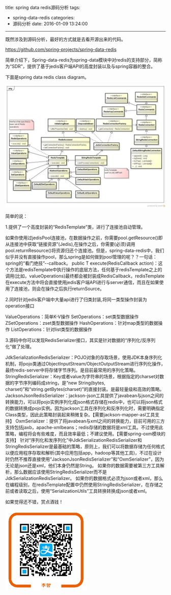 title: spring data redis源码分析
tags:
  - spring-data-redis
categories:
  - 源码分析
date: 2016-01-09 13:24:00
---
既然涉及到源码分析，最好的方式就是去看开源出来的代码。


https://github.com/spring-projects/spring-data-redis

<!-- more -->

简单介绍下，Spring-data-redis为spring-data模块中对redis的支持部分，简称为“SDR”，提供了基于jedis客户端API的高度封装以及与spring容器的整合。

下面是spring data redis class diagram。

![](/images/1.jpg)


简单的说：

1.提供了一个高度封装的“RedisTemplate”类，进行了连接池自动管理。

如果你使用过jedisPool连接池，在数据操作之前，你需要pool.getResource()即从连接池中获取“链接资源”(Jedis),在操作之后，你需要(必须)调用pool.returnResource()将资源归还个连接池。但是，spring-data-redis中，我们似乎并没有直接操作pool，那么spring是如何做到pool管理的呢？？一句话：spring的“看门绝技”--callback。
 public <T> T execute(RedisCallback<T> action)：这个方法是redisTemplate中执行操作的底层方法，任何基于redisTemplate之上的调用(比如，valueOperations)最终都会被封装成RedisCallback，redisTemplate在execute方法中将会直接使用jedis客户端API进行与server通信，而且在如果使用了连接池，则会在操作之后执行returnSource。


2.同时针对jedis客户端中大量api进行了归类封装,将同一类型操作封装为operation接口

ValueOperations：简单K-V操作
SetOperations：set类型数据操作
ZSetOperations：zset类型数据操作
HashOperations：针对map类型的数据操作
ListOperations：针对list类型的数据操作

3.源码中你可以发现RedisSerializer接口，其实是针对数据的“序列化/反序列化”做了处理。

JdkSerializationRedisSerializer：POJO对象的存取场景，使用JDK本身序列化机制，将pojo类通过ObjectInputStream/ObjectOutputStream进行序列化操作，最终redis-server中将存储字节序列。是目前最常用的序列化策略。
StringRedisSerializer：Key或者value为字符串的场景，根据指定的charset对数据的字节序列编码成string，是“new String(bytes, charset)”和“string.getBytes(charset)”的直接封装。是最轻量级和高效的策略。
JacksonJsonRedisSerializer：jackson-json工具提供了javabean与json之间的转换能力，可以将pojo实例序列化成json格式存储在redis中，也可以将json格式的数据转换成pojo实例。因为jackson工具在序列化和反序列化时，需要明确指定Class类型，因此此策略封装起来稍微复杂。【需要jackson-mapper-asl工具支持】
OxmSerializer：提供了将javabean与xml之间的转换能力，目前可用的三方支持包括jaxb，apache-xmlbeans；redis存储的数据将是xml工具。不过使用此策略，编程将会有些难度，而且效率最低；不建议使用。【需要spring-oxm模块的支持】
    针对“序列化和发序列化”中JdkSerializationRedisSerializer和StringRedisSerializer是最基础的策略，原则上，我们可以将数据存储为任何格式以便应用程序存取和解析(其中应用包括app，hadoop等其他工具)，不过在设计时仍然不推荐直接使用“JacksonJsonRedisSerializer”和“OxmSerializer”，因为无论是json还是xml，他们本身仍然是String。
    如果你的数据需要被第三方工具解析，那么数据应该使用StringRedisSerializer而不是JdkSerializationRedisSerializer。
    如果你的数据格式必须为json或者xml，那么在编程级别，在redisTemplate配置中仍然使用StringRedisSerializer，在存储之前或者读取之后，使用“SerializationUtils”工具转换转换成json或者xml。



如果觉得还不错，赏点酒钱！

![](/images/aex068188cqwy9xbxa3oc07.png)
